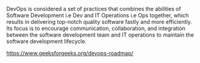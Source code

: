 DevOps is considered a set of practices that combines the abilities of Software Development i.e Dev and IT Operations i.e Ops together, which results in delivering top-notch quality software fastly and more efficiently. Its focus is to encourage communication, collaboration, and integration between the software development team and IT operations to maintain the software development lifecycle. 



https://www.geeksforgeeks.org/devops-roadmap/

